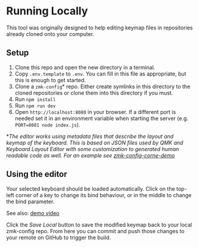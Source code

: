 # Running Locally

This tool was originally designed to help editing keymap files in repositories
already cloned onto your computer.

## Setup

1. Clone this repo and open the new directory in a terminal.
2. Copy `.env.template` to `.env`. You can fill in this file as appropriate, but
   this is enough to get started.
4. Clone a `zmk-config`\* repo. Either create symlinks in this directory to the
  cloned repositories or clone them into this directory if you must.
3. Run `npm install`
4. Run `npm run dev`
5. Open `http://localhost:8080` in your browser. If a different port is needed
  set it in an environment variable when starting the server (e.g.
  `PORT=8081 node index.js`).

\**The editor works using metadata files that describe the layout and keymap of
the keyboard. This is based on JSON files used by QMK and Keyboard Layout Editor
with some customization to generated human readable code as well. For an example
see [zmk-config-corne-demo]*


## Using the editor

Your selected keyboard should be loaded automatically. Click on the top-left
corner of a key to change its bind behaviour, or in the middle to change the
bind parameter.

See also: [demo video](keymap-editor-demo.mov)

Click the _Save Local_ button to save the modified keymap back to your local
zmk-config repo. From here you can commit and push those changes to your remote
on GitHub to trigger the build.

[zmk-config-corne-demo]: https://github.com/nickcoutsos/zmk-config-corne-demo
